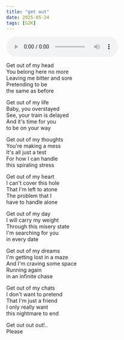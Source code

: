 ```yaml
---
title: "get out"
date: 2025-05-24
tags: [G2K]
---
```


<audio controls src="/get-out.ogg" preload="metadata"></audio>

Get out of my head  
You belong here no more  
Leaving me bitter and sore  
Pretending to be  
the same as before  

Get out of my life  
Baby, you overstayed  
See, your train is delayed  
And it's time for you  
to be on your way  

Get out of my thoughts  
You're making a mess  
It's all just a test  
For how I can handle  
this spiraling stress  

Get out of my heart  
I can't cover this hole  
That I'm left to atone  
The problem that I  
have to handle alone  

Get out of my day  
I will carry my weight  
Through this misery state  
I'm searching for you  
in every date  

Get out of my dreams  
I'm getting lost in a maze  
And I'm craving some space  
Running again  
in an infinite chase  

Get out of my chats  
I don't want to pretend  
That I'm just a friend  
I only really want  
this nightmare to end  

Get out out out!..  
Please  
